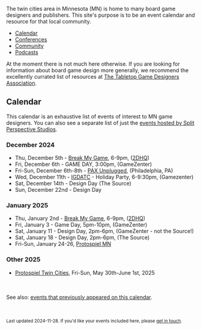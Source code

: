 The twin cities area in Minnesota (MN) is home to many board game designers and publishers. This site's purpose is to be an event calendar and resource for that local community.

- [Calendar](#calendar)
- [Conferences](conferences)
- [Community](community)
- [Podcasts](podcasts)

At the moment there is not much here otherwise. If you are looking for information about board game design more generally, we recommend the excellently currated list of resources at [The Tabletop Game Designers Association](https://www.ttgda.org/resources).


## Calendar

This calendar is an exhaustive list of events of interest to MN game designers. You can also see a separate list of just the [events hosted by Split Perspective Studios](split_perspective_studios).



### December 2024

- Thu, December 5th - [Break My Game](https://www.eventbrite.com/e/break-my-game-playtesting-twin-cities-mn-2dhq-registration-1095599610929), 6-9pm, ([2DHQ](https://2dcon.gg/event/break-my-game-playtesting-event/2024-12-05/))
- Fri, December 6th - GAME DAY, 3:00pm, (GameZenter)
- Fri-Sun, December 6th-8th - [PAX Unplugged](https://unplugged.paxsite.com/), (Philadelphia, PA)
- Wed, December 11th - [IGDATC](https://igdatc.org/) - Holiday Party, 6-9:30pm, (Gamezenter)
- Sat, December 14th - Design Day (The Source)
- Sun, December 22nd - Design Day

### January 2025

- Thu, January 2nd - [Break My Game](https://www.eventbrite.com/e/break-my-game-playtesting-twin-cities-mn-2dhq-registration-1095599610929), 6-9pm, ([2DHQ](https://2dcon.gg/event/break-my-game-playtesting-event/2025-01-02/))
- Fri, January 3 - Game Day, 5pm-10pm, (GameZenter)
- Sat, January 11 - Design Day, 2pm-6pm, (GameZenter - not the Source!)
- Sat, January 18 - Design Day, 2pm-6pm, (The Source)
- Fri-Sun, January 24-26, [Protospiel MN](https://protospiel-mn.org)

### Other 2025

- [Protospiel Twin Cities](https://tabletop.events/conventions/protospiel-twin-cities-2025), Fri-Sun, May 30th-June 1st, 2025



<br /><br />See also: [events that previously appeared on this calendar](events).

<br /><br /><small>Last updated 2024-11-28. If you'd like your events included here, please [get in touch](about).</small>
